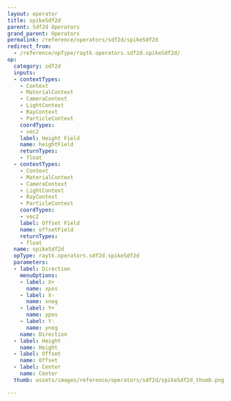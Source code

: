 ```yaml
---
layout: operator
title: spikeSdf2d
parent: Sdf2d Operators
grand_parent: Operators
permalink: /reference/operators/sdf2d/spikeSdf2d
redirect_from:
  - /reference/opType/raytk.operators.sdf2d.spikeSdf2d/
op:
  category: sdf2d
  inputs:
  - contextTypes:
    - Context
    - MaterialContext
    - CameraContext
    - LightContext
    - RayContext
    - ParticleContext
    coordTypes:
    - vec2
    label: Height Field
    name: heightField
    returnTypes:
    - float
  - contextTypes:
    - Context
    - MaterialContext
    - CameraContext
    - LightContext
    - RayContext
    - ParticleContext
    coordTypes:
    - vec2
    label: Offset Field
    name: offsetField
    returnTypes:
    - float
  name: spikeSdf2d
  opType: raytk.operators.sdf2d.spikeSdf2d
  parameters:
  - label: Direction
    menuOptions:
    - label: X+
      name: xpos
    - label: X-
      name: xneg
    - label: Y+
      name: ypos
    - label: Y-
      name: yneg
    name: Direction
  - label: Height
    name: Height
  - label: Offset
    name: Offset
  - label: Center
    name: Center
  thumb: assets/images/reference/operators/sdf2d/spikeSdf2d_thumb.png

---
```

